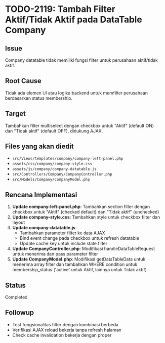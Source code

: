 # TODO-2119: Tambah Filter Aktif/Tidak Aktif pada DataTable Company

## Issue
Company datatable tidak memiliki fungsi filter untuk perusahaan aktif/tidak aktif.

## Root Cause
Tidak ada elemen UI atau logika backend untuk memfilter perusahaan berdasarkan status membership.

## Target
Tambahkan filter multiselect dengan checkbox untuk "Aktif" (default ON) dan "Tidak aktif" (default OFF), didukung AJAX.

## Files yang akan diedit
- `src/Views/templates/company/company-left-panel.php`
- `assets/css/company/company-style.css`
- `assets/js/company/company-datatable.js`
- `src/Controllers/Company/CompanyController.php`
- `src/Models/Company/CompanyModel.php`

## Rencana Implementasi
1. **Update company-left-panel.php**: Tambahkan section filter dengan checkbox untuk "Aktif" (checked default) dan "Tidak aktif" (unchecked)
2. **Update company-style.css**: Tambahkan style untuk checkbox filter dan layout
3. **Update company-datatable.js**:
   - Tambahkan parameter filter ke data AJAX
   - Bind event change pada checkbox untuk refresh datatable
   - Update cache key untuk include state filter
4. **Update CompanyController.php**: Modifikasi handleDataTableRequest untuk menerima dan pass parameter filter
5. **Update CompanyModel.php**: Modifikasi getDataTableData untuk menerima array filter dan tambahkan WHERE condition untuk membership_status ('active' untuk Aktif, lainnya untuk Tidak aktif)

## Status
Completed

## Followup
- Test fungsionalitas filter dengan kombinasi berbeda
- Verifikasi AJAX reload bekerja tanpa refresh halaman
- Check cache invalidation bekerja dengan proper
